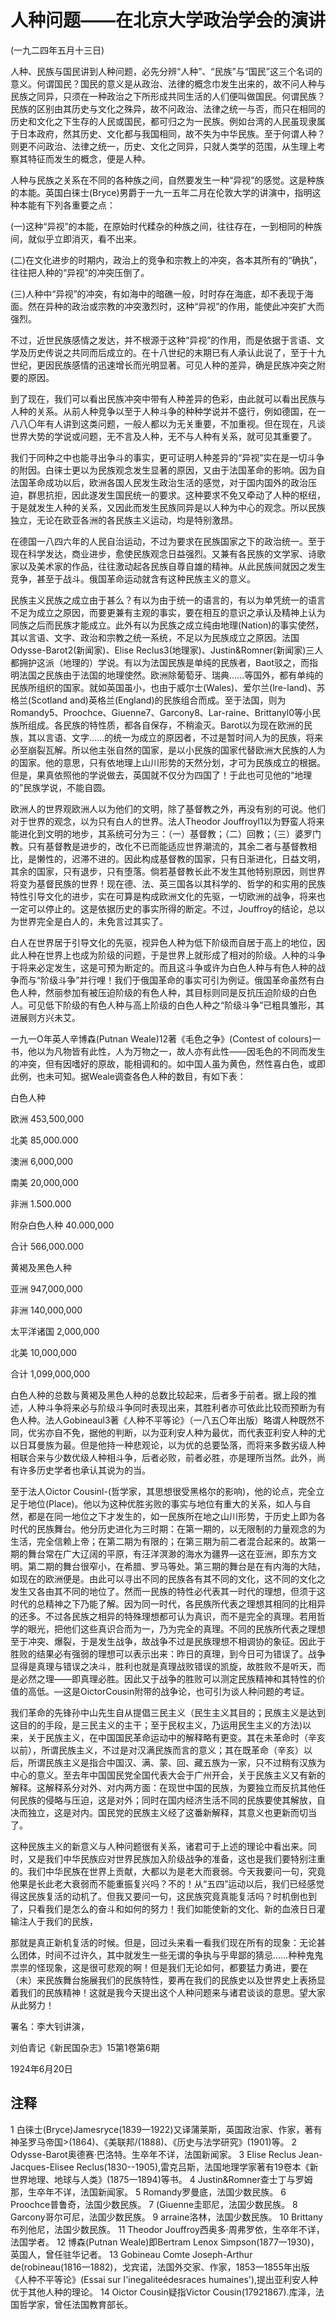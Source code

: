# 人种问题——在北京大学政治学会的演讲

 

(一九二四年五月十三日)

 

人种、民族与国民讲到人种问题，必先分辨“人种”、“民族”与“国民”这三个名词的意义。何谓国民？国民的意义是从政治、法律的概念巾发生出来的，故不问人种与民族之同异，只须在一种政治之下所形成共同生活的人们便叫做国民。何谓民族？民族的区别由其历史与文化之殊异，故不问政治、法律之统一与否，而只在相同的历史和文化之下生存的人民或国民，都可归之为一民族。例如台湾的人民虽现隶属于日本政府，然其历史、文化都与我国相同，故不失为中华民族。至于何谓人种？则更不问政治、法律之统一，历史、文化之同异，只就人类学的范围，从生理上考察其特征而发生的概念，便是人种。

人种与民族之关系在不同的各种族之间，自然要发生一种“异视”的感觉。这是种族的本能。英国白徕士(Bryce)男爵于一九一五年二月在伦敦大学的讲演中，指明这种本能有下列各重要之点：

(一)这种“异视”的本能，在原始时代糅杂的种族之间，往往存在，一到相同的种族间，就似乎立即消灭，看不出来。

(二)在文化进步的时期内，政治上的竞争和宗教上的冲突，各本其所有的“确执”，往往把人种的“异视”的冲突压倒了。

(三)人种中“异视”的冲突，有如海中的暗礁一般，时时存在海底，却不表现于海面。然在异种的政治或宗教的冲突激烈时，这种“异视”的作用，能使此冲突扩大而强烈。

不过，近世民族感情之发达，并不根源于这种“异视”的作用，而是依据于言语、文学及历史传说之共同而后成立的。在十八世纪的末期已有人承认此说了，至于十九世纪，更因民族感情的迅速增长而光明显著。可见人种的差异，确是民族冲突之附要的原因。

到了现在，我们可以看出民族冲突中带有人种差异的色彩，由此就可以看出民族与人种的关系。从前人种竞争以至于人种斗争的种种学说并不盛行，例如德国，在一八八〇年有人讲到这类问题，一般人都以为无关重要，不加重视。但在现在，凡谈世界大势的学说或问题，无不言及人种，无不与人种有关系，就可见其重要了。

我们于同种之中也能寻出争斗的事实，更可证明人种差异的“异视”实在是一切斗争的附因。白徕士更以为民族观念发生显著的原因，又由于法国革命的影响。因为自法国革命成功以后，欧洲各国人民发生政治生活的感觉，对于国内国外的政治压迫，群思抗拒，因此遂发生国民统一的要求。这种要求不免又牵动了人种的枢纽，于是就发生人种的关系，又因此而发生民族同异是以人种为中心的观念。所以民族独立，无论在欧亚各洲的各民族主义运动，均是特别激昂。

在德国一八四六年的人民自治运动，不过为要求在民族国家之下的政治统一。至于现在科学发达，商业进步，愈使民族观念日益强烈。又兼有各民族的文学家、诗歌家以及美术家的作品，往往激动起各民族自尊自雄的精神。从此民族间就因之发生竞争，甚至于战斗。俄国革命运动就含有这种民族主义的意义。

民族主义民族之成立由于甚么？有以为由于统一的语言的，有以为单凭统一的语言不足为成立之原因，而要更兼有主观的事实，要在相互的意识之承认及精神上认为同族之后而民族才能成立。此外有以为民族之成立纯由地理(Nation)的事实使然，其以言语、文字、政治和宗教之统一系统，不足以为民族成立之原因。法国Odysse-Barot2(新闻家)、Elise Reclus3(地理家)、Justin&Romner(新闻家)三人都拥护这派（地理的）学说。有以为法国民族是单纯的民族者，Baot驳之，而指明法国之民族由于法国的地理使然。欧洲除葡萄牙、瑞典……等国外，都有单纯的民族所组织的国家。就如英国虽小，也由于威尔士(Wales)、爱尔兰(lre-land)、苏格兰(Scotland and)英格兰(England)的民族组合而成。至于法国，则为Romandy5、Proochce、Giuenne7、Garcony8、Lar-raine、Brittanyl0等小民族所组成。各民族的特性质，都各自保存，不稍渝灭。Barot以为现在欧洲的民族，其以言语、文字……的统一为成立的原因者，不过是暂时间人为的民族，将来必至崩裂瓦解。所以他主张自然的国家，是以小民族的国家代替欧洲大民族的人为的国家。他的意思，只有依地理上山川形势的天然分划，才可为民族成立的根据。但是，果真依照他的学说做去，英国就不仅分为四国了！于此也可见他的“地理的”民族学说，不能自圆。

欧洲人的世界观欧洲人以为他们的文明，除了基督教之外，再没有别的可说。他们对于世界的观念，以为只有白人的世界。法人Theodor Jouffroyl1以为野蛮人将来能进化到文明的地步，其系统可分为三：（一）基督教；（二）回教；（三）婆罗门教。只有基督教是进步的，改化不已而能适应世界潮流的，其余二者与基督教相比，是懒性的，迟滞不进的。因此构成基督教的国家，只有日渐进化，日益文明，其余的国家，只有退步，只有堕落。倘若基督教长此不发生其他特别原因，则世界将变为基督民族的世界！现在德、法、英三国各以其科学的、哲学的和实用的民族特性引导文化的进步，实在可算是构成欧洲文化的先驱，一切欧洲的战争，将来也一定可以停止的。这是依据历史的事实所得的断定。不过，Jouffroy的结论，总以为世界完全是白人的，未免言过其实了。

白人在世界居于引导文化的先驱，视异色人种为低下阶级而自居于高上的地位，因此人种在世界上也成为阶级的问题，于是世界上就形成了相对的阶级。人种的斗争于将来必定发生，这是可预为断定的。而且这斗争或许为白色人种与有色人种的战争而与“阶级斗争”并行哩！我们于俄国革命的事实可引为例证。俄国革命虽然有白色人种，然丽参加有被压迫阶级的有色人种，其目标则同是反抗压迫阶级的白色人。可见低下阶级的有色人种与高上阶级的白色人种之“阶级斗争”已粗具雏形，其进展则方兴未艾。

一九一O年英人辛博森(Putnan Weale)12著《毛色之争》(Contest of colours)一书，他以为凡物皆有此性，人为万物之一，故人亦有此性——因毛色的不同而发生的冲突，但有因嗜好的原故，能相调和的。如中国人虽为黄色，然性喜白色，或即此例，也未可知。据Weale调查各色人种的数目，有如下表：

白色人种

欧洲 453,500,000

北美 85,000.000

澳洲 6,000,000

南美 20,000,000

非洲 1.500.000

附杂白色人种 40.000,000

合计 566,000.000

黄褐及黑色人种

亚洲 947,000,000

非洲 140,000,000

太平洋诸国 2,000,000

北美 10,000,000

合计 1,099,000,000

白色人种的总数与黄褐及黑色人种的总数比较起来，后者多于前者。据上段的推述，人种斗争将来必与阶级斗争同时表现出来，其胜利者亦可依此比较而预断为有色人种。法人Gobineaul3著《人种不平等论》（一八五〇年出版）略谓人种既然不同，优劣亦自不免，据他的判断，以为亚利安人种为最优，而代表亚利安人种的尤以日耳曼族为最。但是他持一种悲观论，以为优的总要坠落，而将来多数劣级人种相联合来与少数优级人种相斗争，后者必败，前者必胜，亦是理所当然。此外，尚有许多历史学者也承认其说为的当。

至于法人Oictor Cousinl-(哲学家，其思想很受黑格尔的影响)，他的论点，完全立足于地位(Place)。他以为这种优胜劣败的事实与地位有重大的关系，如人与自然，都是在同一地位之下才发生的，如一民族所在地之山川形势，于历史上即为各时代的民族舞台。他分历史进化为三时期：在第一期的，以无限制的力量观念的为生活，完全信赖上帝；在第二期为有限的；在第三期为前二者混合起来的。故第一期的舞台常在广大辽阔的平原，有汪洋溟渺的海水为疆界—这在亚洲，即东方文明。第二期的舞台很窄小，在希腊、罗马等处。第三期的舞台是在有内海的大陆，如现在的欧洲便是。由此可以寻出不同的民族各有其不同的文化，这不同的文化之发生又各由其不同的地位了。然而一民族的特性必代表其一时代的理想，但须于这时代的总精神之下乃能了解。因为同一时代，各民族所代表之理想其相同的比相异的还多。不过各民族之相异的特殊理想都可认为真识，而不是完全的真理。若用哲学的眼光，把他们这些真识合而为一，乃为完全的真理。不同的民族所代表之理想至于冲突、爆裂，于是发生战争，故战争不过是民族理想不相调协的象征。因此于胜败的结果必有强弱的理想可以表示出来：昨日的真理，到今日可为错误了。战争显得是真理与错误之决斗，胜利也就是真理战败错误的凯旋，故胜败不是听天，而是必然之理——即真理必胜。因此又于战争的胜败可以测定民族精神和其特性的价值的高低。—这是OictorCousin附带的战争论，也可引为谈人种问题的考证。

我们革命的先锋孙中山先生自从提倡三民主义（民生主义其目的；民族主义是达到这目的的手段，是三民主义的主干；至于民权主义，乃运用民生主义的方法)以来，关于民族主义，在中国国民革命运动中的解释略有更变。其在未革命时（辛亥以前），所谓民族主义，不过是对汉满民族而言的意义；其在既革命（辛亥）以后，所谓民族主义是指合中国汉、满、蒙、回、藏五族为一家，只不过稍有汉族为中心的意义。至去年中国国民党全国代表大会于广州开会，关于民族主义又有新的解释。这解释系分对外、对内两方面：在现世中国的民族，为要独立而反抗其他任何民族的侵略与压迫，这是对外；同时在国内经济生活不同的民族要使其解放，自决而独立，这是对内。国民党的民族主义经了这番新解释，其意义也更新而切当了。

这种民族主义的新意义与人种问题很有关系，诸君可于上述的理论中看出来。同时，又是我们中华民族应对世界民族加入阶级战争的准备，这也是我们要特别注重的。我们中华民族在世界上贡献，大都以为是老大而衰弱。今天我要问一句，究竟他果是长此老大衰弱而不能重振复兴吗？不的！从“五四”运动以后，我们已经感觉得这民族复活的动机了。但我又要问一句，这民族究竟真能复活吗？时机倒也到了，只看我们是怎么的奋斗和如何的努力！我们如能使新的文化、新的血液日日灌输注人于我们的民族，

那就是真正新机复活的时候。但是，回过头来看一看我们现在所有的现象：无论甚么团体，时间不过许久，其中就发生一些无谓的争执与乎卑鄙的猜忌……种种鬼鬼祟祟的怪现象，这是很可悲观的啊！但是我们无论如何，都要猛力勇进，要在（未）来民族舞台施展我们的民族特性，要再在我们的民族史以及世界史上表扬显着我们的民族精神！这就是我今天提出这个人种问题来与诸君谈谈的意思。望大家从此努力！

 

署名：李大钊讲演，

刘伯青记《新民国杂志》15第1卷第6期

1924年6月20日

 

## 注释
1 白徕士(Bryce)Jamesryce(1839一1922)又译蒲莱斯，英国政治家、作家，著有神圣罗马帝国>(1864)、《美联邦/(1888)、《历史与法学研究》(1901)等。
2 Odysse-Barot奥德赛·巴洛特。生卒年不详，法国新闻家。
3 Elise Reclus Jean-Jacques-Elisee Reclus(1830--1905),雷克吕斯，法国地理学家著有19卷本《新世界地理、地球与人类》(1875一1894)等书。
4 Justin&Romner查士丁与罗姆那，生卒年不详，法国新闻家。
5 Romandy罗曼底，法国少数民族。
6 Proochce普鲁奇，法国少数民族。
7 (Giuenne圭耶尼，法国少数民族。
8 Garcony哥尔可尼，法国少数民族。
9 arraine洛林，法国少数民族。
10 Brittany布列他尼，法国少数民族。
11 Theodor Jouffroy西奥多·周弗罗依，生卒年不详，法国学者。
12 博森(Putnan Weale)即Bertram Lenox Simpson(1877一1930)，英国人，曾任驻华记者。
13 Gobineau Comte Joseph-Arthur de(robineau(1816一1882)，戈宾诺，法国外交家、作家，1853一1855年出版《人种不平等论》(Essai sur I'inegaliteédesraces humaines'),提出亚利安人种优于其他人种的理论。
14 Oictor Cousin疑指Victor Cousin(17921867).库泽，法国哲学家，曾任法国教育部长。
